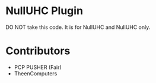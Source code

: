 # NullUHC Plugin

DO NOT take this code. It is for NullUHC and NullUHC only.

# Contributors

- PCP PUSHER (Fair)
- TheenComputers
